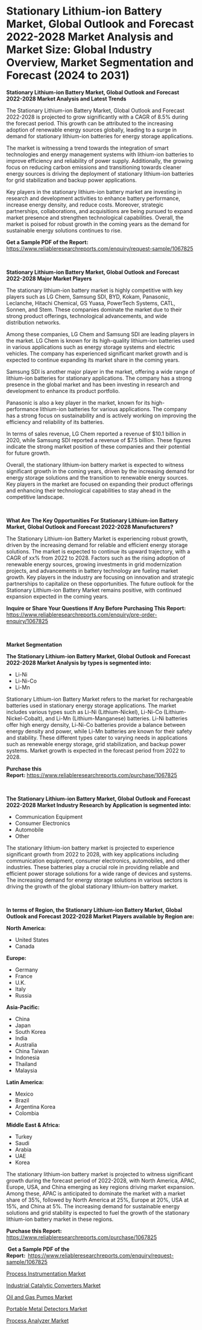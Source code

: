 <p><h1>Stationary Lithium-ion Battery Market, Global Outlook and Forecast 2022-2028 Market Analysis and Market Size: Global Industry Overview, Market Segmentation and Forecast (2024 to 2031)</h1></p><p><strong>Stationary Lithium-ion Battery Market, Global Outlook and Forecast 2022-2028 Market Analysis and Latest Trends</strong></p>
<p><p>The Stationary Lithium-ion Battery Market, Global Outlook and Forecast 2022-2028 is projected to grow significantly with a CAGR of 8.5% during the forecast period. This growth can be attributed to the increasing adoption of renewable energy sources globally, leading to a surge in demand for stationary lithium-ion batteries for energy storage applications. </p><p>The market is witnessing a trend towards the integration of smart technologies and energy management systems with lithium-ion batteries to improve efficiency and reliability of power supply. Additionally, the growing focus on reducing carbon emissions and transitioning towards cleaner energy sources is driving the deployment of stationary lithium-ion batteries for grid stabilization and backup power applications.</p><p>Key players in the stationary lithium-ion battery market are investing in research and development activities to enhance battery performance, increase energy density, and reduce costs. Moreover, strategic partnerships, collaborations, and acquisitions are being pursued to expand market presence and strengthen technological capabilities. Overall, the market is poised for robust growth in the coming years as the demand for sustainable energy solutions continues to rise.</p></p>
<p><strong>Get a Sample PDF of the Report:&nbsp;</strong> <a href="https://www.reliableresearchreports.com/enquiry/request-sample/1067825">https://www.reliableresearchreports.com/enquiry/request-sample/1067825</a></p>
<p>&nbsp;</p>
<p><strong>Stationary Lithium-ion Battery Market, Global Outlook and Forecast 2022-2028 Major Market Players</strong></p>
<p><p>The stationary lithium-ion battery market is highly competitive with key players such as LG Chem, Samsung SDI, BYD, Kokam, Panasonic, Leclanche, Hitachi Chemical, GS Yuasa, PowerTech Systems, CATL, Sonnen, and Stem. These companies dominate the market due to their strong product offerings, technological advancements, and wide distribution networks.</p><p>Among these companies, LG Chem and Samsung SDI are leading players in the market. LG Chem is known for its high-quality lithium-ion batteries used in various applications such as energy storage systems and electric vehicles. The company has experienced significant market growth and is expected to continue expanding its market share in the coming years.</p><p>Samsung SDI is another major player in the market, offering a wide range of lithium-ion batteries for stationary applications. The company has a strong presence in the global market and has been investing in research and development to enhance its product portfolio.</p><p>Panasonic is also a key player in the market, known for its high-performance lithium-ion batteries for various applications. The company has a strong focus on sustainability and is actively working on improving the efficiency and reliability of its batteries.</p><p>In terms of sales revenue, LG Chem reported a revenue of $10.1 billion in 2020, while Samsung SDI reported a revenue of $7.5 billion. These figures indicate the strong market position of these companies and their potential for future growth.</p><p>Overall, the stationary lithium-ion battery market is expected to witness significant growth in the coming years, driven by the increasing demand for energy storage solutions and the transition to renewable energy sources. Key players in the market are focused on expanding their product offerings and enhancing their technological capabilities to stay ahead in the competitive landscape.</p></p>
<p>&nbsp;</p>
<p><strong>What Are The Key Opportunities For Stationary Lithium-ion Battery Market, Global Outlook and Forecast 2022-2028 Manufacturers?</strong></p>
<p><p>The Stationary Lithium-ion Battery Market is experiencing robust growth, driven by the increasing demand for reliable and efficient energy storage solutions. The market is expected to continue its upward trajectory, with a CAGR of xx% from 2022 to 2028. Factors such as the rising adoption of renewable energy sources, growing investments in grid modernization projects, and advancements in battery technology are fueling market growth. Key players in the industry are focusing on innovation and strategic partnerships to capitalize on these opportunities. The future outlook for the Stationary Lithium-ion Battery Market remains positive, with continued expansion expected in the coming years.</p></p>
<p><strong>Inquire or Share Your Questions If Any Before Purchasing This Report:</strong> <a href="https://www.reliableresearchreports.com/enquiry/pre-order-enquiry/1067825">https://www.reliableresearchreports.com/enquiry/pre-order-enquiry/1067825</a></p>
<p>&nbsp;</p>
<p><strong>Market Segmentation</strong></p>
<p><strong>The Stationary Lithium-ion Battery Market, Global Outlook and Forecast 2022-2028 Market Analysis by types is segmented into:</strong></p>
<p><ul><li>Li-Ni</li><li>Li-Ni-Co</li><li>Li-Mn</li></ul></p>
<p><p>Stationary Lithium-ion Battery Market refers to the market for rechargeable batteries used in stationary energy storage applications. The market includes various types such as Li-Ni (Lithium-Nickel), Li-Ni-Co (Lithium-Nickel-Cobalt), and Li-Mn (Lithium-Manganese) batteries. Li-Ni batteries offer high energy density, Li-Ni-Co batteries provide a balance between energy density and power, while Li-Mn batteries are known for their safety and stability. These different types cater to varying needs in applications such as renewable energy storage, grid stabilization, and backup power systems. Market growth is expected in the forecast period from 2022 to 2028.</p></p>
<p><strong>Purchase this Report:&nbsp;</strong><a href="https://www.reliableresearchreports.com/purchase/1067825">https://www.reliableresearchreports.com/purchase/1067825</a></p>
<p>&nbsp;</p>
<p><strong>The Stationary Lithium-ion Battery Market, Global Outlook and Forecast 2022-2028 Market Industry Research by Application is segmented into:</strong></p>
<p><ul><li>Communication Equipment</li><li>Consumer Electronics</li><li>Automobile</li><li>Other</li></ul></p>
<p><p>The stationary lithium-ion battery market is projected to experience significant growth from 2022 to 2028, with key applications including communication equipment, consumer electronics, automobiles, and other industries. These batteries play a crucial role in providing reliable and efficient power storage solutions for a wide range of devices and systems. The increasing demand for energy storage solutions in various sectors is driving the growth of the global stationary lithium-ion battery market.</p></p>
<p>&nbsp;</p>
<p><strong>In terms of Region, the Stationary Lithium-ion Battery Market, Global Outlook and Forecast 2022-2028 Market Players available by Region are:</strong></p>
<p>
    <p> <strong> North America: </strong>
        <ul>
            <li>United States</li>
            <li>Canada</li>
        </ul>
        </p> 
    <p> <strong> Europe: </strong>
        <ul>
            <li>Germany</li>
            <li>France</li>
            <li>U.K.</li>
            <li>Italy</li>
            <li>Russia</li>
        </ul>
        </p> 
    <p> <strong> Asia-Pacific: </strong>
        <ul>
            <li>China</li>
            <li>Japan</li>
            <li>South Korea</li>
            <li>India</li>
            <li>Australia</li>
            <li>China Taiwan</li>
            <li>Indonesia</li>
            <li>Thailand</li>
            <li>Malaysia</li>
        </ul>
        </p> 
    <p> <strong> Latin America: </strong>
        <ul>
            <li>Mexico</li>
            <li>Brazil</li>
            <li>Argentina Korea</li>
            <li>Colombia</li>
        </ul>
        </p> 
    <p> <strong> Middle East & Africa: </strong>
        <ul>
            <li>Turkey</li>
            <li>Saudi</li>
            <li>Arabia</li>
            <li>UAE</li>
            <li>Korea</li>
        </ul>
    </p>
    </p>
<p><p>The stationary lithium-ion battery market is projected to witness significant growth during the forecast period of 2022-2028, with North America, APAC, Europe, USA, and China emerging as key regions driving market expansion. Among these, APAC is anticipated to dominate the market with a market share of 35%, followed by North America at 25%, Europe at 20%, USA at 15%, and China at 5%. The increasing demand for sustainable energy solutions and grid stability is expected to fuel the growth of the stationary lithium-ion battery market in these regions.</p></p>
<p><strong>Purchase this Report: </strong><a href="https://www.reliableresearchreports.com/purchase/1067825">https://www.reliableresearchreports.com/purchase/1067825</a></p>
<p>&nbsp;<strong>Get a Sample PDF of the Report:&nbsp;&nbsp;</strong><a href="https://www.reliableresearchreports.com/enquiry/request-sample/1067825">https://www.reliableresearchreports.com/enquiry/request-sample/1067825</a></p>
<p><strong></strong></p>
<p><p><a href="https://medium.com/p/e6c28b72e0b8/edit">Process Instrumentation Market</a></p><p><a href="https://medium.com/p/445ab82ad6ae/edit">Industrial Catalytic Converters Market</a></p><p><a href="https://medium.com/p/a77448a31d61/edit">Oil and Gas Pumps Market</a></p><p><a href="https://medium.com/p/e0b8b8931fd6/edit">Portable Metal Detectors Market</a></p><p><a href="https://medium.com/p/90599e4ced61/edit">Process Analyzer Market</a></p></p>